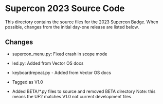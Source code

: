 # Supercon 2023 Source Code

This directory contains the source files for the 2023 Supercon Badge. When possible, changes from the initial day-one release are listed below.

## Changes
- supercon_menu.py: Fixed crash in scope mode
- led.py: Added from Vector OS docs
- keyboardrepeat.py - Added from Vector OS docs

- Tagged as V1.0


- Added BETA/*.py files to source and removed BETA directory
  Note: this means the UF2 matches V1.0 not current
  development files
  
